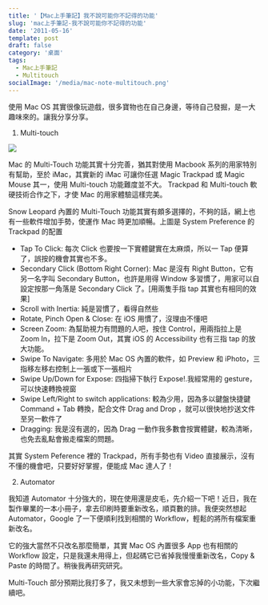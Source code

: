 ```yaml
---
title: '【Mac上手筆記】我不說可能你不記得的功能'
slug: 'mac上手筆記-我不說可能你不記得的功能'
date: '2011-05-16'
template: post
draft: false
category: '桌面'
tags:
  - Mac上手筆記
  - Multitouch
socialImage: '/media/mac-note-multitouch.png'
---
```


使用 Mac OS 其實很像玩遊戲，很多寶物也在自己身邊，等待自己發掘，是一大趣味來的。讓我分享分享。

1. Multi-touch

![](/media/mac-note-multitouch.png)

Mac 的 Multi-Touch 功能其實十分完善，猶其對使用 Macbook 系列的用家特別有幫助，至於 iMac，其實新的 iMac 可讓你任選 Magic Trackpad 或 Magic Mouse 其一，使用 Multi-touch 功能難度並不大。 Trackpad 和 Multi-touch 軟硬技術合作之下，才使 Mac 的用家體驗這樣完美。

Snow Leopard 內置的 Multi-Touch 功能其實有頗多選擇的，不夠的話，網上也有一些軟件增加手勢，使運作 Mac 時更加順暢。上圖是 System Preference 的 Trackpad 的配置

- Tap To Click: 每次 Click 也要按一下實體鍵實在太麻煩，所以一 Tap 便算了，誤按的機會其實也不多。
- Secondary Click (Bottom Right Corner): Mac 是沒有 Right Button，它有另一名字叫 Secondary Button，也許是用得 Window 多習慣了，用家可以自設定按那一角落是 Secondary Click 了。[用兩隻手指 tap 其實也有相同的效果]
- Scroll with Inertia: 純是習慣了，看得自然些
- Rotate, Pinch Open & Close: 在 iOS 用慣了，沒理由不懂吧
- Screen Zoom: 為幫助視力有問題的人吧，按住 Control，用兩指拉上是 Zoom In，拉下是 Zoom Out，其實 iOS 的 Accessibility 也有三指 tap 的放大功能。
- Swipe To Navigate: 多用於 Mac OS 內置的軟件，如 Preview 和 iPhoto，三指移左移右控制上一張或下一張相片
- Swipe Up/Down for Expose: 四指掃下執行 Expose!.我經常用的 gesture，可以快速轉換視窗
- Swipe Left/Right to switch applications: 較為少用，因為多以鍵盤快捷鍵 Command + Tab 轉換，配合文件 Drag and Drop ，就可以很快地抄送文件至另一軟件了
- Dragging: 我是沒有選的，因為 Drag 一動作我多數會按實體鍵，較為清晰，也免去亂點會搬走檔案的問題。

其實 System Peference 裡的 Trackpad，所有手勢也有 Video 直接展示，沒有不懂的機會吧，只要好好掌握，便能成 Mac 達人了！

2. Automator

我知道 Automator 十分強大的，現在使用還是皮毛，先介紹一下吧！近日，我在製作畢業的一本小冊子，拿去印刷時要重新改名，順頁數的排。我便突然想起 Automator，Google 了一下便順利找到相關的 Workflow，輕鬆的將所有檔案重新改名。

它的強大當然不只改名那麼簡單，其實 Mac OS 內置很多 App 也有相關的 Workflow 設定，只是我還未用得上，但起碼它已省掉我慢慢重新改名，Copy & Paste 的時間了。稍後我再研究研究。

Multi-Touch 部分預期比我打多了，我又未想到一些大家會忘掉的小功能，下次繼續吧。
